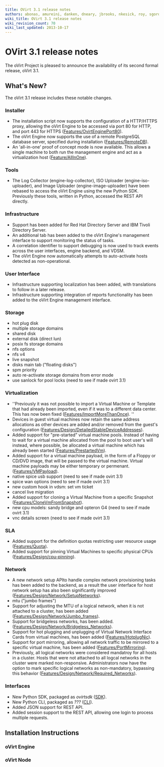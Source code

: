 ```yaml
---
title: OVirt 3.1 release notes
authors: abonas, amureini, danken, dneary, jbrooks, nkesick, roy, sgordon, val0x00ff
wiki_title: OVirt 3.1 release notes
wiki_revision_count: 70
wiki_last_updated: 2013-10-17
---
```


# OVirt 3.1 release notes

The oVirt Project is pleased to announce the availability of its second formal release, oVirt 3.1.

## What's New?

The oVirt 3.1 release includes these notable changes.

### Installer

*   The installation script now supports the configuration of a HTTP/HTTPS proxy, allowing the oVirt Engine to be accessed via port 80 for HTTP, and port 443 for HTTPS ([Features/OvirtEnginePort80](Features/OvirtEnginePort80)).
*   The oVirt Engine now supports the use of a remote PostgreSQL database server, specified during installation ([Features/RemoteDB](Features/RemoteDB)).
*   An 'all-in-one' proof of concept mode is now available. This allows a single machine to both run the management engine and act as a virtualization host ([Feature/AllInOne](Feature/AllInOne)).

### Tools

*   The Log Collector (engine-log-collector), ISO Uploader (engine-iso-uploader), and Image Uploader (engine-image-uploader) have been rebased to access the oVirt Engine using the new Python SDK. Previously these tools, written in Python, accessed the REST API directly.

### Infrastructure

*   Support has been added for Red Hat Directory Server and IBM Tivoli Directory Server.
*   An additional tab has been added to the oVirt Engine's management interface to support monitoring the status of tasks.
*   A correlation identifier to support debugging is now used to track events across the user interfaces, engine backend, and VDSM.
*   The oVirt Engine now automatically attempts to auto-activate hosts detected as non-operational.

### User Interface

*   Infrastructure supporting localization has been added, with translations to follow in a later release.
*   Infrastructure supporting integration of reports functionality has been added to the oVirt Engine management interface.

### Storage

*   hot plug disk
*   multiple storage domains
*   shared disk
*   external disk (direct lun)
*   posix fs storage domains
*   nfs options
*   nfs v4
*   live snapshot
*   disks main tab ("floating disks")
*   spm priority
*   auto re-activate storage domains from error mode
*   use sanlock for pool locks (need to see if made ovirt 3.1)

### Virtualization

*   ''Previously it was not possible to import a Virtual Machine or Template that had already been imported, even if it was to a different data center. This has now been fixed ([Features/ImportMoreThanOnce](Features/ImportMoreThanOnce)). ''
*   Devices in guest virtual machines now retain the same address allocations as other devices are added and/or removed from the guest's configuration ([Features/Design/DetailedStableDeviceAddresses](Features/Design/DetailedStableDeviceAddresses)).
*   Added support for "pre-started" virtual machine pools. Instead of having to wait for a virtual machine allocated from the pool to boot user's will instead, where possible, be allocated a virtual machine which has already been started ([Features/PrestartedVm](Features/PrestartedVm)).
*   Added support for a virtual machine payload, in the form of a Floppy or CD/DVD image, that will be passed to the virtual machine. Virtual machine payloads may be either temporary or permenant.([Features/VMPayload](Features/VMPayload)).
*   native spice usb support (need to see if made ovirt 3.1)
*   spice wan options (need to see if made ovirt 3.1)
*   new custom hook in vdsm: set vm ticket
*   cancel live migration
*   Added support for cloning a Virtual Machine from a specific Snapshot ([Features/CloneVmFromSnapshot](Features/CloneVmFromSnapshot)).
*   new cpu models: sandy bridge and opteron G4 (need to see if made ovirt 3.1)
*   vnc details screen (need to see if made ovirt 3.1)

### SLA

*   Added support for the definition quotas restricting user resource usage ([Features/Quota](Features/Quota)).
*   Added support for pinning Virtual Machines to specific physical CPUs ([Features/Design/cpu-pinning](Features/Design/cpu-pinning)).

### Network

*   A new network setup APIto handle complex network provisioning tasks has been added to the backend, as a result the user interface for host network setup has also been significantly improved ([Features/Design/Network/SetupNetworks](Features/Design/Network/SetupNetworks)).
*   mtu ("jumbo frames")
*   Support for adjusting the MTU of a logical network, when it is not attached to a cluster, has been added ([Features/Design/Network/Jumbo_frames](Features/Design/Network/Jumbo_frames)).
*   Support for bridgeless networks, has been added.([Features/Design/Network/Bridgeless_Networks](Features/Design/Network/Bridgeless_Networks)).
*   Support for hot plugging and unplugging of Virtual Network Interface Cards from virtual machines, has been added ([Features/HotplugNic](Features/HotplugNic)).
*   Support for port mirroring, allowing all network traffic to be mirrored to a specific virtual machine, has been added ([Features/PortMirroring](Features/PortMirroring)).
*   Previously, all logical networks were considered mandatroy for all hosts in a cluster. Hosts that were not attached to all logcal networks in the cluster were marked non-responsive. Administrators now have the option to mark specific logical networks as non-mandatory, bypassing this behavior ([Features/Design/Network/Required_Networks](Features/Design/Network/Required_Networks)).

### Interfaces

*   New Python SDK, packaged as *ovirtsdk* ([SDK](SDK)).
*   New Python CLI, packaged as *???* ([CLI](CLI)).
*   Added JSON support for REST API.
*   Added session support to the REST API, allowing one login to process multiple requests.

## Installation Instructions

### oVirt Engine

### oVirt Node
